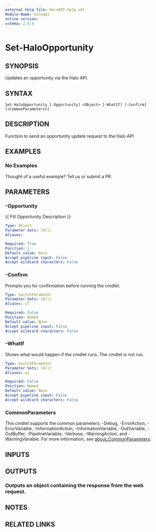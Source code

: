 ```yaml
---
external help file: HaloAPI-help.xml
Module Name: haloapi
online version:
schema: 2.0.0
---
```


# Set-HaloOpportunity

## SYNOPSIS
Updates an opportunity via the Halo API.

## SYNTAX

```
Set-HaloOpportunity [-Opportunity] <Object> [-WhatIf] [-Confirm] [<CommonParameters>]
```

## DESCRIPTION
Function to send an opportunity update request to the Halo API

## EXAMPLES

### No Examples

Thought of a useful example? Tell us or submit a PR.

## PARAMETERS

### -Opportunity
{{ Fill Opportunity Description }}

```yaml
Type: Object
Parameter Sets: (All)
Aliases:

Required: True
Position: 1
Default value: None
Accept pipeline input: False
Accept wildcard characters: False
```

### -Confirm
Prompts you for confirmation before running the cmdlet.

```yaml
Type: SwitchParameter
Parameter Sets: (All)
Aliases: cf

Required: False
Position: Named
Default value: None
Accept pipeline input: False
Accept wildcard characters: False
```

### -WhatIf
Shows what would happen if the cmdlet runs. The cmdlet is not run.

```yaml
Type: SwitchParameter
Parameter Sets: (All)
Aliases: wi

Required: False
Position: Named
Default value: None
Accept pipeline input: False
Accept wildcard characters: False
```

### CommonParameters
This cmdlet supports the common parameters: -Debug, -ErrorAction, -ErrorVariable, -InformationAction, -InformationVariable, -OutVariable, -OutBuffer, -PipelineVariable, -Verbose, -WarningAction, and -WarningVariable. For more information, see [about_CommonParameters](http://go.microsoft.com/fwlink/?LinkID=113216).

## INPUTS

## OUTPUTS

### Outputs an object containing the response from the web request.
## NOTES

## RELATED LINKS
